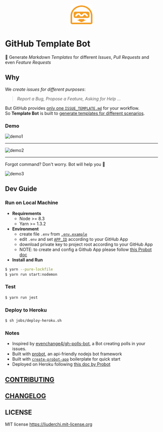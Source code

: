<p align="center" >
  <a href="https://github.com/apps/template">
    <img height="72" src="./docs/logo.png">
  </a>
</p>


# GitHub Template Bot

<!-- TODO badges  -->

:robot: Generate *Markdown Templates* for different *Issues*, *Pull Requests* and even *Feature Requests*


## Why

We *create issues for different purposes*:

> *Report a Bug, Propose a Feature, Asking for Help ...*

But GitHub provides [only one `ISSUE_TEMPLATE.md`][gh-issue-doc] for your workflow. \
So **Template Bot** is built to [generate templates for different scenarios][prob-to-solve].


### Demo

![demo1][demo1]

---

![demo2][demo2]

---

Forgot command? Don't worry. Bot will help you :100:

<img width="650" alt="demo3" src="https://user-images.githubusercontent.com/4994705/32692267-6f6cf030-c6da-11e7-900d-f2c137ca4a1c.png">


## Dev Guide

### Run on Local Machine
  - **Requirements**
      - Node >= 8.3
      - Yarn >= 1.3.2
  - **Environment**
      - create file `.env` from [`.env.example`](.env.example)
      - edit `.env` and set [`APP_ID`](.env.example#L2) according to your GitHub App
      - download private key to project root according to your GitHub App
      - NOTE: to create and config a Github App please follow [this Probot doc][doc-gh-app]
  - **Install and Run**

```bash
$ yarn --pure-lockfile
$ yarn run start:nodemon
```

### Test

```bash
$ yarn run jest
```

### Deploy to Heroku

```bash
$ sh jobs/deploy-heroku.sh
```

### Notes

  - Inspired by [evenchange4/gh-polls-bot][gh-polls-bot], a Bot creating polls in your issues.
  - Built with [probot][probot], an api-friendly nodejs bot framework
  - Built with [`create-probot-app`][create-probot-app] boilerplate for quick start
  - Deployed on Heroku following [this doc by Probot][doc-deploy]


## [CONTRIBUTING](CONTRIBUTING.md)


## [CHANGELOG](CHANGELOG.md)


## LICENSE

MIT license https://liuderchi.mit-license.org


[gh-issue-doc]: https://help.github.com/articles/creating-an-issue-template-for-your-repository/ "gh-issue-doc"
[prob-to-solve]: https://github.com/RichardLitt/knowledge/issues/9 "prob-to-solve"

[demo1]: https://user-images.githubusercontent.com/4994705/32691982-f0bc901e-c6d5-11e7-8328-2a06bedf2db6.gif "demo1"
[demo2]: https://user-images.githubusercontent.com/4994705/32692022-8b8167dc-c6d6-11e7-954c-e8fbb39b4ad0.gif "demo2"
[demo3]: https://user-images.githubusercontent.com/4994705/32692267-6f6cf030-c6da-11e7-900d-f2c137ca4a1c.png "demo3"

[doc-gh-app]: https://probot.github.io/docs/development/#configure-a-github-app "doc-gh-app"

[gh-polls-bot]: https://github.com/evenchange4/gh-polls-bot "gh-polls-bot"
[probot]: https://probot.github.io "probot"
[create-probot-app]: https://github.com/probot/create-probot-app "create-probot-app"
[doc-deploy]: https://probot.github.io/docs/deployment/#heroku "doc-deploy"
